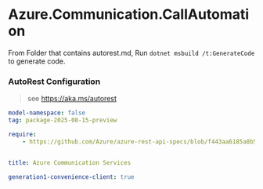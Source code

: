 # Azure.Communication.CallAutomation

From Folder that contains autorest.md, Run `dotnet msbuild /t:GenerateCode` to generate code.

### AutoRest Configuration
> see https://aka.ms/autorest

```yaml
model-namespace: false
tag: package-2025-08-15-preview

require:
    - https://github.com/Azure/azure-rest-api-specs/blob/f443aa6185a8b5dd55d35f7d8ba7398cd926b934/specification/communication/data-plane/CallAutomation/readme.md


title: Azure Communication Services

generation1-convenience-client: true
```
